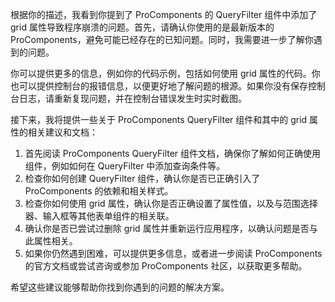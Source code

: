 根据你的描述，我看到你提到了 ProComponents 的 QueryFilter 组件中添加了 grid 属性导致程序崩溃的问题。首先，请确认你使用的是最新版本的 ProComponents，避免可能已经存在的已知问题。同时，我需要进一步了解你遇到的问题。

你可以提供更多的信息，例如你的代码示例，包括如何使用 grid 属性的代码。你也可以提供控制台的报错信息，以便更好地了解问题的根源。如果你没有保存控制台日志，请重新复现问题，并在控制台错误发生时实时截图。

接下来，我将提供一些关于 ProComponents QueryFilter 组件和其中的 grid 属性的相关建议和文档：

1. 首先阅读 ProComponents QueryFilter 组件文档，确保你了解如何正确使用组件，例如如何在 QueryFilter 中添加查询条件等。
2. 检查你如何创建 QueryFilter 组件，确认你是否已正确引入了 ProComponents 的依赖和相关样式。
3. 检查你如何使用 grid 属性，确认你是否正确设置了属性值，以及与范围选择器、输入框等其他表单组件的相关联。
4. 确认你是否已尝试过删除 grid 属性并重新运行应用程序，以确认问题是否与此属性相关。
5. 如果你仍然遇到困难，可以提供更多信息，或者进一步阅读 ProComponents 的官方文档或尝试咨询或参加 ProComponents 社区，以获取更多帮助。

希望这些建议能够帮助你找到你遇到的问题的解决方案。
